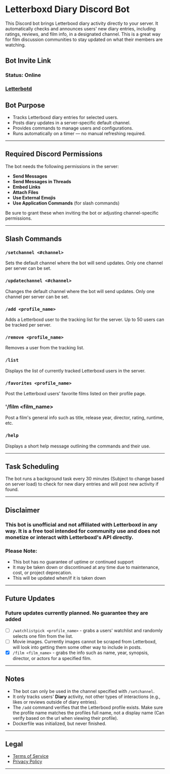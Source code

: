 # Letterboxd Diary Discord Bot

This Discord bot brings Letterboxd diary activity directly to your server. It automatically checks and announces users' new diary entries, including ratings, reviews, and film info, in a designated channel. This is a great way for film discussion communities to stay updated on what their members are watching.

## Bot Invite Link

### Status: Online

### [Letterbotd](https://top.gg/bot/1398868547823730768)

## Bot Purpose

- Tracks Letterboxd diary entries for selected users.
- Posts diary updates in a server-specific default channel.
- Provides commands to manage users and configurations.
- Runs automatically on a timer — no manual refreshing required.

---

## Required Discord Permissions

The bot needs the following permissions in the server:

- **Send Messages**
- **Send Messages in Threads**
- **Embed Links**
- **Attach Files**
- **Use External Emojis**
- **Use Application Commands** (for slash commands)

Be sure to grant these when inviting the bot or adjusting channel-specific permissions.

---

## Slash Commands

### `/setchannel <#channel>`

Sets the default channel where the bot will send updates. Only one channel per server can be set.

### `/updatechannel <#channel>`

Changes the default channel where the bot will send updates. Only one channel per server can be set.

### `/add <profile_name>`

Adds a Letterboxd user to the tracking list for the server. Up to 50 users can be tracked per server.

### `/remove <profile_name>`

Removes a user from the tracking list.

### `/list`

Displays the list of currently tracked Letterboxd users in the server.

### `/favorites <profile_name>`

Post the Letterboxd users' favorite films listed on their profile page.

### '/film <film_name>

Post a film's general info such as title, release year, director, rating, runtime, etc.

### `/help`

Displays a short help message outlining the commands and their use.

---

## Task Scheduling

The bot runs a background task every 30 minutes (Subject to change based on server load) to check for new diary entries and will post new activity if found.

---

## Disclaimer

### This bot is unofficial and not affiliated with Letterboxd in any way. It is a free tool intended for community use and does not monetize or interact with Letterboxd's API directly.

### Please Note:

- This bot has no guarantee of uptime or continued support
- It may be taken down or discontinued at any time due to maintenance, cost, or project deprecation.
- This will be updated when/if it is taken down

---

## Future Updates

### Future updates currently planned. No guarantee they are added

- [ ] `/watchlistpick <profile_name>` - grabs a users' watchlist and randomly selects one film from the list.
- [ ] Movie images. Currently images cannot be scraped from Letterboxd, will look into getting them some other way to include in posts.
- [x] `/film <film_name>` - grabs the info such as name, year, synopsis, director, or actors for a specified film.

---

## Notes

- The bot can only be used in the channel specified with `/setchannel`.
- It only tracks users' **Diary** activity, not other types of interactions (e.g., likes or reviews outside of diary entries).
- The `/add` command verifies that the Letterboxd profile exists. Make sure the profile name matches the profiles full name, not a display name (Can verify based on the url when viewing their profile).
- Dockerfile was initialized, but never finished.

---

## Legal

- [Terms of Service](TERMS_OF_SERVICE.md)
- [Privacy Policy](PRIVACY_POLICY.md)

---


